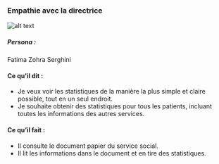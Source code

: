 
### Empathie avec la directrice
![alt text]({{site.baseurl}}/Empathie-directrice/images/empathie-directrice.jpg)
##### Persona : 
Fatima Zohra Serghini

#### Ce qu'il dit : 
- Je veux voir les statistiques de la manière la plus simple et claire possible, tout en un seul endroit. 
- Je souhaite obtenir des statistiques pour tous les patients, incluant toutes les informations des autres services.


#### Ce qu’il fait : 
- Il consulte le document papier du service social.
- Il lit les informations dans le document et en tire des statistiques.



